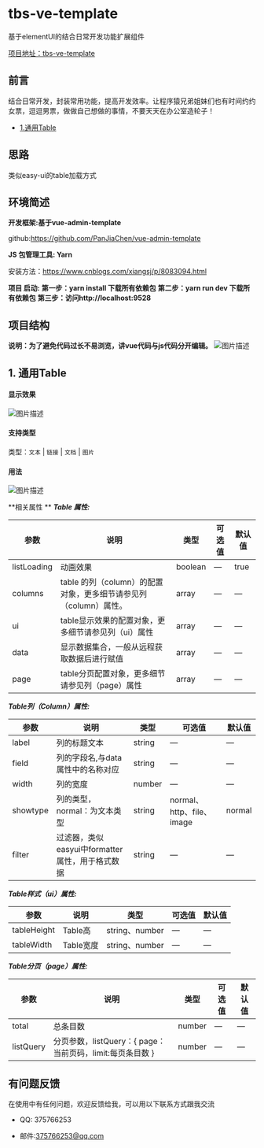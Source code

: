 # tbs-ve-template
基于elementUI的结合日常开发功能扩展组件

[项目地址：tbs-ve-template](https://github.com/ghzzk001/tbs-ve-template)

## 前言
结合日常开发，封装常用功能，提高开发效率。让程序猿兄弟姐妹们也有时间约约女票，逗逗男票，做做自己想做的事情，不要天天在办公室造轮子！
* [1.通用Table](#1)

## 思路
类似easy-ui的table加载方式
## 环境简述

**开发框架:基于vue-admin-template** 

github:https://github.com/PanJiaChen/vue-admin-template

**JS 包管理工具: Yarn** 
 
安装方法：https://www.cnblogs.com/xiangsj/p/8083094.html

**项目 启动:**
**第一步：yarn install 下载所有依赖包** 
**第二步：yarn run dev 下载所有依赖包** 
**第三步：访问http://localhost:9528** 

## 项目结构
 **说明：为了避免代码过长不易浏览，讲vue代码与js代码分开编辑。** 
![图片描述][1]

## <a name="1">1. 通用Table</a>
#### **显示效果** 
![图片描述][2]

#### **支持类型** 
类型：`文本` | `链接` | `文档` | `图片`

#### **用法** 
![图片描述][3]

**相关属性 ** 
***Table 属性:*** 

参数|说明|类型|可选值|默认值
--|--|--|--|--
listLoading|动画效果|boolean|—|true
columns|table 的列（column）的配置对象，更多细节请参见列（column）属性。|array|—|—
ui|table显示效果的配置对象，更多细节请参见列（ui）属性|array|—|—
data|显示数据集合，一般从远程获取数据后进行赋值|array|—|—
page|table分页配置对象，更多细节请参见列（page）属性|array|—|—

***Table列（Column）属性:*** 

参数|说明|类型|可选值|默认值
--|--|--|--|--
label|列的标题文本|string|—|—
field|列的字段名,与data属性中的名称对应|string|—|—
width|列的宽度|number|—|—
showtype|列的类型，normal：为文本类型|string|normal、http、file、image|normal
filter|过滤器，类似easyui中formatter属性，用于格式数据|string|—|—

***Table样式（ui）属性:*** 

参数|说明|类型|可选值|默认值
--|--|--|--|--
tableHeight|Table高|string、number|—|—
tableWidth|Table宽度|string、number|—|—

***Table分页（page）属性:*** 

参数|说明|类型|可选值|默认值
--|--|--|--|--
total|总条目数|number|—|—
listQuery|分页参数，listQuery：{ page：当前页码，limit:每页条目数 }|number|—|—
 

## 有问题反馈
在使用中有任何问题，欢迎反馈给我，可以用以下联系方式跟我交流

* QQ: 375766253
* 邮件:375766253@qq.com


  [1]: https://segmentfault.com/img/bVbtGMS?w=980&h=784
  [2]: https://raw.githubusercontent.com/ghzzk001/tbs-ve-template/master/static/github/table1.gif
  [3]: https://segmentfault.com/img/bVbtGS0?w=728&h=530